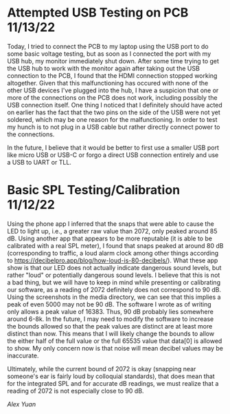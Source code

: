 # Attempted USB Testing on PCB 11/13/22

Today, I tried to connect the PCB to my laptop using the USB port to do some basic voltage testing, but as soon as I connected the port with my USB hub, my monitor immediately shut down. After some time trying to get the USB hub to work with the monitor again after taking out the USB connection to the PCB, I found that the HDMI connection stopped working altogether. Given that this malfunctioning has occured with none of the other USB devices I've plugged into the hub, I have a suspicion that one or more of the connections on the PCB does not work, including possibly the USB connection itself. One thing I noticed that I definitely should have acted on earlier has the fact that the two pins on the side of the USB were not yet soldered, which may be one reason for the malfunctioning. In order to test my hunch is to not plug in a USB cable but rather directly connect power to the connections.

In the future, I believe that it would be better to first use a smaller USB port like micro USB or USB-C or forgo a direct USB connection entirely and use a USB to UART or TLL.

# Basic SPL Testing/Calibration 11/12/22 

Using the phone app  I inferred that the snaps that were able 
to cause the LED to light up, i.e., a greater raw value than 2072, only peaked around 85 dB. Using another app that appears to be more reputable (it is able to be calibrated with 
a real SPL meter), I found that snaps peaked at around 80 dB (corresponding to traffic, a loud alarm clock among other things according to https://decibelpro.app/blog/how-loud-is-80-decibels/). What these app show is that our LED does not actually indicate dangerous sound levels, but rather "loud" or potentially dangerous sound levels.
 I believe that this is not a bad thing, but we will have to keep in mind while presenting or calibrating our software, as a reading of 2072 definitely does not correspond to 90 dB.
Using the screenshots in the media directory, we can see that this implies a peak of even 5000 may not be 90 dB. The software I wrote as of writing only allows a peak value of 16383. Thus, 
90 dB probably lies somewhere around 6-8k. In the future, I may need to modify the software to increase the bounds allowed so that the peak values are distinct are at least more distinct than now.
This means that I will likely change the bounds to allow the either half of the full value or the full 65535 value that data[0] is allowed to show. My only concern now 
is that noise will mean decibel values may be inaccurate.
                                                             
Ultimately, while the current bound of 2072 is okay (snapping near someone's ear is fairly loud by colloquial standards), that does mean that for the integrated SPL
and for accurate dB readings, we must realize that a reading of 2072 is not especially close to 90 dB. 

*Alex Yuan*
